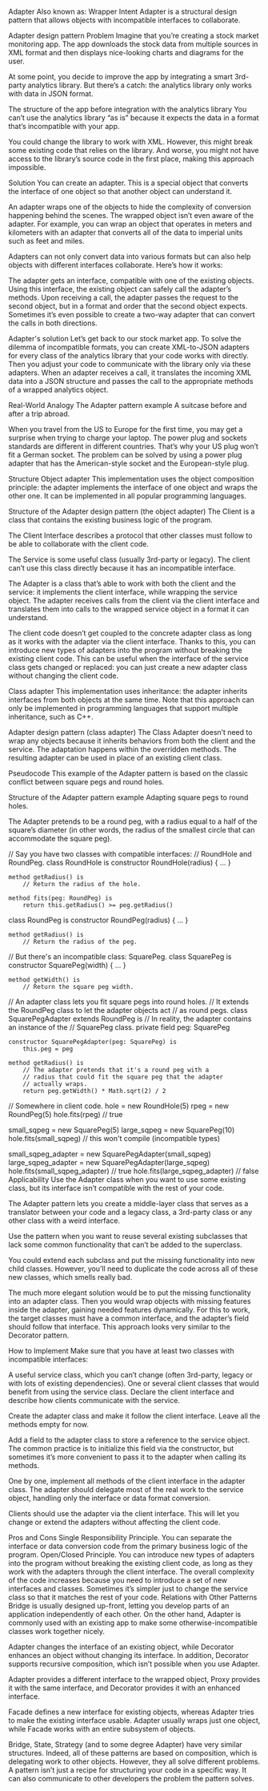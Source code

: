 Adapter
Also known as: Wrapper
 Intent
Adapter is a structural design pattern that allows objects with incompatible interfaces to collaborate.

Adapter design pattern
 Problem
Imagine that you’re creating a stock market monitoring app. The app downloads the stock data from multiple sources in XML format and then displays nice-looking charts and diagrams for the user.

At some point, you decide to improve the app by integrating a smart 3rd-party analytics library. But there’s a catch: the analytics library only works with data in JSON format.

The structure of the app before integration with the analytics library
You can’t use the analytics library “as is” because it expects the data in a format that’s incompatible with your app.

You could change the library to work with XML. However, this might break some existing code that relies on the library. And worse, you might not have access to the library’s source code in the first place, making this approach impossible.

 Solution
You can create an adapter. This is a special object that converts the interface of one object so that another object can understand it.

An adapter wraps one of the objects to hide the complexity of conversion happening behind the scenes. The wrapped object isn’t even aware of the adapter. For example, you can wrap an object that operates in meters and kilometers with an adapter that converts all of the data to imperial units such as feet and miles.

Adapters can not only convert data into various formats but can also help objects with different interfaces collaborate. Here’s how it works:

The adapter gets an interface, compatible with one of the existing objects.
Using this interface, the existing object can safely call the adapter’s methods.
Upon receiving a call, the adapter passes the request to the second object, but in a format and order that the second object expects.
Sometimes it’s even possible to create a two-way adapter that can convert the calls in both directions.

Adapter's solution
Let’s get back to our stock market app. To solve the dilemma of incompatible formats, you can create XML-to-JSON adapters for every class of the analytics library that your code works with directly. Then you adjust your code to communicate with the library only via these adapters. When an adapter receives a call, it translates the incoming XML data into a JSON structure and passes the call to the appropriate methods of a wrapped analytics object.

 Real-World Analogy
The Adapter pattern example
A suitcase before and after a trip abroad.

When you travel from the US to Europe for the first time, you may get a surprise when trying to charge your laptop. The power plug and sockets standards are different in different countries. That’s why your US plug won’t fit a German socket. The problem can be solved by using a power plug adapter that has the American-style socket and the European-style plug.

 Structure
Object adapter
This implementation uses the object composition principle: the adapter implements the interface of one object and wraps the other one. It can be implemented in all popular programming languages.

Structure of the Adapter design pattern (the object adapter)
The Client is a class that contains the existing business logic of the program.

The Client Interface describes a protocol that other classes must follow to be able to collaborate with the client code.

The Service is some useful class (usually 3rd-party or legacy). The client can’t use this class directly because it has an incompatible interface.

The Adapter is a class that’s able to work with both the client and the service: it implements the client interface, while wrapping the service object. The adapter receives calls from the client via the client interface and translates them into calls to the wrapped service object in a format it can understand.

The client code doesn’t get coupled to the concrete adapter class as long as it works with the adapter via the client interface. Thanks to this, you can introduce new types of adapters into the program without breaking the existing client code. This can be useful when the interface of the service class gets changed or replaced: you can just create a new adapter class without changing the client code.

Class adapter
This implementation uses inheritance: the adapter inherits interfaces from both objects at the same time. Note that this approach can only be implemented in programming languages that support multiple inheritance, such as C++.

Adapter design pattern (class adapter)
The Class Adapter doesn’t need to wrap any objects because it inherits behaviors from both the client and the service. The adaptation happens within the overridden methods. The resulting adapter can be used in place of an existing client class.

 Pseudocode
This example of the Adapter pattern is based on the classic conflict between square pegs and round holes.

Structure of the Adapter pattern example
Adapting square pegs to round holes.

The Adapter pretends to be a round peg, with a radius equal to a half of the square’s diameter (in other words, the radius of the smallest circle that can accommodate the square peg).

// Say you have two classes with compatible interfaces:
// RoundHole and RoundPeg.
class RoundHole is
    constructor RoundHole(radius) { ... }

    method getRadius() is
        // Return the radius of the hole.

    method fits(peg: RoundPeg) is
        return this.getRadius() >= peg.getRadius()

class RoundPeg is
    constructor RoundPeg(radius) { ... }

    method getRadius() is
        // Return the radius of the peg.


// But there's an incompatible class: SquarePeg.
class SquarePeg is
    constructor SquarePeg(width) { ... }

    method getWidth() is
        // Return the square peg width.


// An adapter class lets you fit square pegs into round holes.
// It extends the RoundPeg class to let the adapter objects act
// as round pegs.
class SquarePegAdapter extends RoundPeg is
    // In reality, the adapter contains an instance of the
    // SquarePeg class.
    private field peg: SquarePeg

    constructor SquarePegAdapter(peg: SquarePeg) is
        this.peg = peg

    method getRadius() is
        // The adapter pretends that it's a round peg with a
        // radius that could fit the square peg that the adapter
        // actually wraps.
        return peg.getWidth() * Math.sqrt(2) / 2


// Somewhere in client code.
hole = new RoundHole(5)
rpeg = new RoundPeg(5)
hole.fits(rpeg) // true

small_sqpeg = new SquarePeg(5)
large_sqpeg = new SquarePeg(10)
hole.fits(small_sqpeg) // this won't compile (incompatible types)

small_sqpeg_adapter = new SquarePegAdapter(small_sqpeg)
large_sqpeg_adapter = new SquarePegAdapter(large_sqpeg)
hole.fits(small_sqpeg_adapter) // true
hole.fits(large_sqpeg_adapter) // false
 Applicability
 Use the Adapter class when you want to use some existing class, but its interface isn’t compatible with the rest of your code.

 The Adapter pattern lets you create a middle-layer class that serves as a translator between your code and a legacy class, a 3rd-party class or any other class with a weird interface.

 Use the pattern when you want to reuse several existing subclasses that lack some common functionality that can’t be added to the superclass.

 You could extend each subclass and put the missing functionality into new child classes. However, you’ll need to duplicate the code across all of these new classes, which smells really bad.

The much more elegant solution would be to put the missing functionality into an adapter class. Then you would wrap objects with missing features inside the adapter, gaining needed features dynamically. For this to work, the target classes must have a common interface, and the adapter’s field should follow that interface. This approach looks very similar to the Decorator pattern.

 How to Implement
Make sure that you have at least two classes with incompatible interfaces:

A useful service class, which you can’t change (often 3rd-party, legacy or with lots of existing dependencies).
One or several client classes that would benefit from using the service class.
Declare the client interface and describe how clients communicate with the service.

Create the adapter class and make it follow the client interface. Leave all the methods empty for now.

Add a field to the adapter class to store a reference to the service object. The common practice is to initialize this field via the constructor, but sometimes it’s more convenient to pass it to the adapter when calling its methods.

One by one, implement all methods of the client interface in the adapter class. The adapter should delegate most of the real work to the service object, handling only the interface or data format conversion.

Clients should use the adapter via the client interface. This will let you change or extend the adapters without affecting the client code.

 Pros and Cons
 Single Responsibility Principle. You can separate the interface or data conversion code from the primary business logic of the program.
 Open/Closed Principle. You can introduce new types of adapters into the program without breaking the existing client code, as long as they work with the adapters through the client interface.
 The overall complexity of the code increases because you need to introduce a set of new interfaces and classes. Sometimes it’s simpler just to change the service class so that it matches the rest of your code.
 Relations with Other Patterns
Bridge is usually designed up-front, letting you develop parts of an application independently of each other. On the other hand, Adapter is commonly used with an existing app to make some otherwise-incompatible classes work together nicely.

Adapter changes the interface of an existing object, while Decorator enhances an object without changing its interface. In addition, Decorator supports recursive composition, which isn’t possible when you use Adapter.

Adapter provides a different interface to the wrapped object, Proxy provides it with the same interface, and Decorator provides it with an enhanced interface.

Facade defines a new interface for existing objects, whereas Adapter tries to make the existing interface usable. Adapter usually wraps just one object, while Facade works with an entire subsystem of objects.

Bridge, State, Strategy (and to some degree Adapter) have very similar structures. Indeed, all of these patterns are based on composition, which is delegating work to other objects. However, they all solve different problems. A pattern isn’t just a recipe for structuring your code in a specific way. It can also communicate to other developers the problem the pattern solves.
